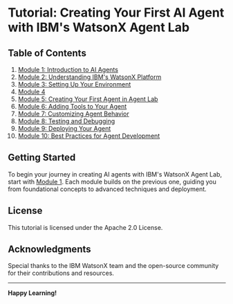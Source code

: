 # Tutorial: Creating Your First AI Agent with IBM's WatsonX Agent Lab

## Table of Contents

1. [Module 1: Introduction to AI Agents](https://github.com/Jewelzufo/Ibm-agent-lab/blob/main/Module1.md)
2. [Module 2: Understanding IBM's WatsonX Platform](https://github.com/Jewelzufo/Ibm-agent-lab/blob/main/Module2.md)
3. [Module 3: Setting Up Your Environment](https://github.com/Jewelzufo/Ibm-agent-lab/blob/main/Module3.md)
4. [Module 4](https://github.com/Jewelzufo/Ibm-agent-lab/blob/main/Module4.md)
5. [Module 5: Creating Your First Agent in Agent Lab](https://github.com/Jewelzufo/Ibm-agent-lab/blob/main/Module5.md)
6. [Module 6: Adding Tools to Your Agent](https://github.com/Jewelzufo/Ibm-agent-lab/blob/main/Module6.md)
7. [Module 7: Customizing Agent Behavior](https://github.com/Jewelzufo/Ibm-agent-lab/blob/main/Module7.md)
8. [Module 8: Testing and Debugging](https://github.com/Jewelzufo/Ibm-agent-lab/blob/main/Module8.md)
9. [Module 9: Deploying Your Agent](https://github.com/Jewelzufo/Ibm-agent-lab/blob/main/Module9.md)
10. [Module 10: Best Practices for Agent Development](https://github.com/Jewelzufo/Ibm-agent-lab/blob/main/Module10.md)

## Getting Started

To begin your journey in creating AI agents with IBM's WatsonX Agent Lab, start with [Module 1](#module-1-introduction-to-ai-agents). Each module builds on the previous one, guiding you from foundational concepts to advanced techniques and deployment.


## License

This tutorial is licensed under the Apache 2.0 License.

## Acknowledgments

Special thanks to the IBM WatsonX team and the open-source community for their contributions and resources.

---

**Happy Learning!** 
